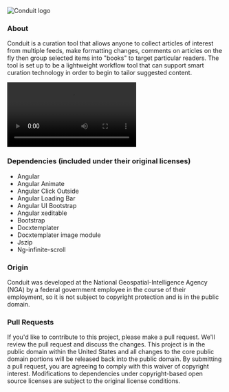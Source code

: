 ![Conduit logo](/resources/logo.png?raw=true "Conduit Logo")

### About

Conduit is a curation tool that allows anyone to collect articles of interest from multiple feeds, make formatting changes, comments on articles on the fly then group selected items into "books" to target particular readers. The tool is set up to be a lightweight workflow tool that can support smart curation technology in order to begin to tailor suggested content.

![Conduit trailer](/resources/trailer.mp4?raw=true "Conduit Trailer")

### Dependencies (included under their original licenses)
* Angular
* Angular Animate
* Angular Click Outside
* Angular Loading Bar
* Angular UI Bootstrap
* Angular xeditable
* Bootstrap
* Docxtemplater
* Docxtemplater image module
* Jszip
* Ng-infinite-scroll

### Origin

Conduit was developed at the National Geospatial-Intelligence Agency (NGA) by a federal government employee in the course of their employment, so it is not subject to copyright protection and is in the public domain.

### Pull Requests

If you'd like to contribute to this project, please make a pull request. We'll review the pull request and discuss the changes. This project is in the public domain within the United States and all changes to the core public domain portions will be released back into the public domain. By submitting a pull request, you are agreeing to comply with this waiver of copyright interest. Modifications to dependencies under copyright-based open source licenses are subject to the original license conditions.
